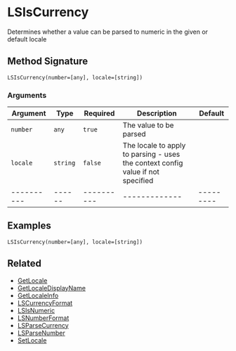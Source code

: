 # LSIsCurrency

Determines whether a value can be parsed to numeric in the given or default locale

## Method Signature

```
LSIsCurrency(number=[any], locale=[string])
```

### Arguments

| Argument   | Type     | Required   | Description                                                                     | Default   |
| ---------- | -------- | ---------- | ------------------------------------------------------------------------------- | --------- |
| `number`   | `any`    | `true`     | The value to be parsed                                                          |           |
| `locale`   | `string` | `false`    | The locale to apply to parsing - uses the context config value if not specified |           |
| ---------- | ------   | ---------- | -------------                                                                   | --------- |

## Examples

```
LSIsCurrency(number=[any], locale=[string])
```

## Related

* [GetLocale](getlocale.md)
* [GetLocaleDisplayName](getlocaledisplayname.md)
* [GetLocaleInfo](getlocaleinfo.md)
* [LSCurrencyFormat](lscurrencyformat.md)
* [LSIsNumeric](lsisnumeric.md)
* [LSNumberFormat](lsnumberformat.md)
* [LSParseCurrency](lsparsecurrency.md)
* [LSParseNumber](lsparsenumber.md)
* [SetLocale](setlocale.md)
